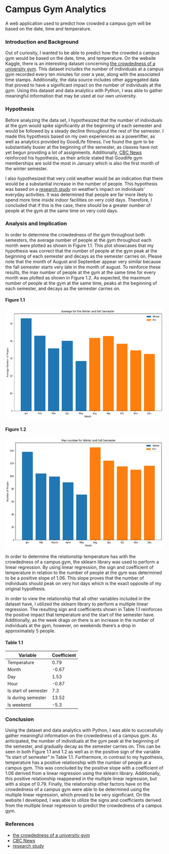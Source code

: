 # Campus Gym Analytics
A web application used to predict how crowded a campus gym will be based on the date, time and temperature.


### Introduction and Background

Out of curiosity, I wanted to be able to predict how the crowded a campus gym would be based on the date, time, and temperature. On the website Kaggle, there is an interesting dataset concerning [the crowdedness of a university gym](https://www.kaggle.com/nsrose7224/crowdedness-at-the-campus-gym). This dataset includes the number of individuals at a campus gym recorded every ten minutes for over a year, along with the associated time stamps. Additionally, the data source includes other aggregated data that proved to have a significant impact on the number of individuals at the gym. Using this dataset and data analytics with Python, I was able to gather meaningful information that may be used at our own university.

### Hypothesis

Before analyzing the data set, I hypothesized that the number of individuals at the gym would spike significantly at the beginning of each semester and would be followed by a steady decline throughout the rest of the semester. I made this hypothesis based on my own experiences as a powerlifter, as well as analytics provided by GoodLife fitness. I’ve found the gym to be substantially busier at the beginning of the semester, as classes have not yet begun providing a lot of assignments. Additionally, [CBC News](https://www.cbc.ca/news/canada/nova-scotia/new-years-resolutions-fitness-industry-1.5406575) reinforced his hypothesis, as their article stated that Goodlife gym memberships are sold the most in January which is also the first month of the winter semester.

I also hypothesized that very cold weather would be an indication that there would be a substantial increase in the number of people. This hypothesis was based on a [research study](https://www.ncbi.nlm.nih.gov/pmc/articles/PMC3867318/) on weather’s impact on individuals’ everyday activities. It was determined that people are far more likely to spend more time inside indoor facilities on very cold days. Therefore, I concluded that if this is the case, there should be a greater number of people at the gym at the same time on very cold days.

### Analysis and Implication

In order to determine the crowdedness of the gym throughout both semesters, the average number of people at the gym throughout each month were plotted as shown in Figure 1.1. This plot showcases that my hypothesis was correct that the number of people at the gym peak at the beginning of each semester and decays as the semester carries on. Please note that the month of August and September appear very similar because the fall semester starts very late in the month of august. To reinforce these results, the max number of people at the gym at the same time for every month was plotted as shown in Figure 1.2. As expected, the maximum number of people at the gym at the same time, peaks at the beginning of each semester, and decays as the semester carries on.

#### Figure 1.1

<img src="/client/images/AvgSemester.jpg" width="500" height="350" />

#### Figure 1.2

<img src="/client/images/MaxSemester.jpg" width="500" height="350"/>

In order to determine the relationship temperature has with the crowdedness of a campus gym, the sklearn library was used to perform a linear regression. By using linear regression, the sign and coefficient of temperature in relation to the number of people at the gym was determined to be a positive slope of 1.06. This slope proves that the number of individuals should peak on very hot days which is the exact opposite of my original hypothesis.

In order to view the relationship that all other variables included in the dataset have, I utilized the sklearn library to perform a multiple linear regression. The resulting sign and coefficients shown in Table 1.1 reinforces the positive impact that temperature and the start of the semester have. Additionally, as the week drags on there is an increase in the number of individuals at the gym, however, on weekends there’s a drop in approximately 5 people.

#### Table 1.1

| Variable             | Coefficient |
|----------------------|-------------|
| Temperature          | 0\.79       |
| Month                | \-0\.67     |
| Day                  | 1\.53       |
| Hour                 | \-0\.87     |
| Is start of semester | 7\.3        |
| Is during semester   | 13\.52      |
| Is weekend           | \-5\.3      |

### Conclusion

Using the dataset and data analytics with Python, I was able to successfully gather meaningful information on the crowdedness of a campus gym. As anticipated, the number of individuals at the gym peak at the beginning of the semester, and gradually decay as the semester carries on. This can be seen in both Figure 1.1 and 1.2 as well as in the positive sign of the variable “Is start of semester” in Table 1.1. Furthermore, in contrast to my hypothesis, temperature has a positive relationship with the number of people at a campus gym. This was concluded by the positive slope with a coefficient of 1.06 derived from a linear regression using the sklearn library. Additionally, this positive relationship reappeared in the multiple linear regression, but with a slope of 0.79. Finally, the relationship other factors have on the crowdedness of a campus gym were able to be determined using the multiple linear regression, which proved to be very significant. On the website I developed, I was able to utilize the signs and coefficients derived from the multiple linear regression to predict the crowdedness of a campus gym.

### References
* [the crowdedness of a university gym](https://www.kaggle.com/nsrose7224/crowdedness-at-the-campus-gym)
* [CBC News](https://www.cbc.ca/news/canada/nova-scotia/new-years-resolutions-fitness-industry-1.5406575)
* [research study](https://www.ncbi.nlm.nih.gov/pmc/articles/PMC3867318/)
